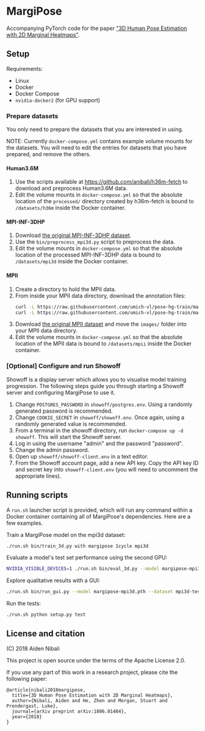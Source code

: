 # MargiPose

Accompanying PyTorch code for the paper
["3D Human Pose Estimation with 2D Marginal Heatmaps"](https://arxiv.org/abs/1806.01484).

## Setup

Requirements:

* Linux
* Docker
* Docker Compose
* `nvidia-docker2` (for GPU support)

### Prepare datasets

You only need to prepare the datasets that you are interested in using.

NOTE: Currently `docker-compose.yml` contains example volume mounts for the datasets.
You will need to edit the entries for datasets that you have prepared, and remove
the others.

#### Human3.6M

1. Use the scripts available at https://github.com/anibali/h36m-fetch to download
   and preprocess Human3.6M data.
2. Edit the volume mounts in `docker-compose.yml` so that the absolute location of
   the `processed/` directory created by h36m-fetch is bound to `/datasets/h36m`
   inside the Docker container.

#### MPI-INF-3DHP

1. Download [the original MPI-INF-3DHP dataset](http://gvv.mpi-inf.mpg.de/3dhp-dataset/).
2. Use the `bin/preprocess_mpi3d.py` script to preprocess the data.
3. Edit the volume mounts in `docker-compose.yml` so that the absolute location of
   the processed MPI-INF-3DHP data is bound to `/datasets/mpi3d` inside the Docker container.

#### MPII

1. Create a directory to hold the MPII data.
2. From inside your MPII data directory, download the annotation files:
    ```bash
    curl -L https://raw.githubusercontent.com/umich-vl/pose-hg-train/master/data/mpii/annot.h5 > mpii_annot_all.h5
    curl -L https://raw.githubusercontent.com/umich-vl/pose-hg-train/master/data/mpii/annot/valid.h5 > mpii_annot_valid.h5
    ```
3. Download [the original MPII dataset](http://human-pose.mpi-inf.mpg.de/) and move the
   `images/` folder into your MPII data directory.
4. Edit the volume mounts in `docker-compose.yml` so that the absolute location of
the MPII data is bound to `/datasets/mpii` inside the Docker container.

### [Optional] Configure and run Showoff

Showoff is a display server which allows you to visualise model training progression.
The following steps guide you through starting a Showoff server and configuring
MargiPose to use it.

1. Change `POSTGRES_PASSWORD` in `showoff/postgres.env`. Using a randomly generated password is
   recommended.
2. Change `COOKIE_SECRET` in `showoff/showoff.env`. Once again, using a randomly generated
   value is recommended.
3. From a terminal in the showoff directory, run `docker-compose up -d showoff`. This will
   start the Showoff server.
4. Log in using the username "admin" and the password "password".
5. Change the admin password.
6. Open up `showoff/showoff-client.env` in a text editor.
7. From the Showoff account page, add a new API key. Copy the API key ID and secret key
   into `showoff-client.env` (you will need to uncomment the appropriate lines).

## Running scripts

A `run.sh` launcher script is provided, which will run any command within a Docker container
containing all of MargiPose's dependencies. Here are a few examples.

Train a MargiPose model on the mpi3d dataset:

```bash
./run.sh bin/train_3d.py with margipose 1cycle mpi3d
```

Evaluate a model's test set performance using the second GPU:

```bash
NVIDIA_VISIBLE_DEVICES=1 ./run.sh bin/eval_3d.py --model margipose-mpi3d.pth --dataset mpi3d-test
```

Explore qualitative results with a GUI:

```bash
./run.sh bin/run_gui.py --model margipose-mpi3d.pth --dataset mpi3d-test
```

Run the tests:

```bash
./run.sh python setup.py test
```

## License and citation

(C) 2018 Aiden Nibali

This project is open source under the terms of the Apache License 2.0.

If you use any part of this work in a research project, please cite the following paper:

```
@article{nibali2018margipose,
  title={3D Human Pose Estimation with 2D Marginal Heatmaps},
  author={Nibali, Aiden and He, Zhen and Morgan, Stuart and Prendergast, Luke},
  journal={arXiv preprint arXiv:1806.01484},
  year={2018}
}
```
